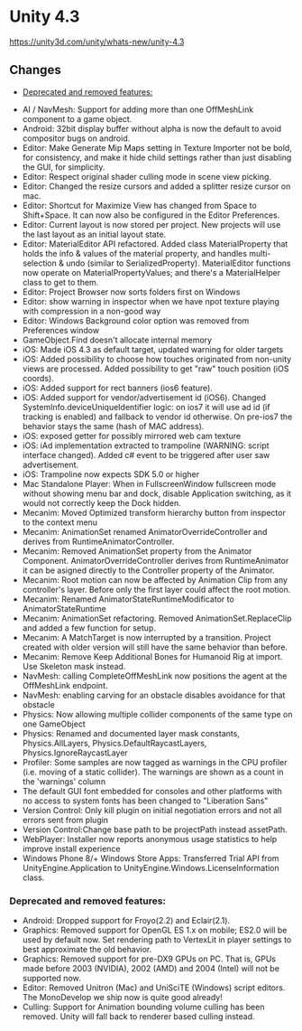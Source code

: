 # Unity 4.3

https://unity3d.com/unity/whats-new/unity-4.3

## Changes

- [Deprecated and removed features:](#deprecated-and-removed-features)


*   AI / NavMesh: Support for adding more than one OffMeshLink component to a game object.
*   Android: 32bit display buffer without alpha is now the default to avoid compositor bugs on android.
*   Editor: Make Generate Mip Maps setting in Texture Importer not be bold, for consistency, and make it hide child settings rather than just disabling the GUI, for simplicity.
*   Editor: Respect original shader culling mode in scene view picking.
*   Editor: Changed the resize cursors and added a splitter resize cursor on mac.
*   Editor: Shortcut for Maximize View has changed from Space to Shift+Space. It can now also be configured in the Editor Preferences.
*   Editor: Current layout is now stored per project. New projects will use the last layout as an initial layout state.
*   Editor: MaterialEditor API refactored. Added class MaterialProperty that holds the info & values of the material property, and handles multi-selection & undo (similar to SerializedProperty). MaterialEditor functions now operate on MaterialPropertyValues; and there's a MaterialHelper class to get to them.
*   Editor: Project Browser now sorts folders first on Windows
*   Editor: show warning in inspector when we have npot texture playing with compression in a non-good way
*   Editor: Windows Background color option was removed from Preferences window
*   GameObject.Find doesn't allocate internal memory
*   iOS: Made iOS 4.3 as default target, updated warning for older targets
*   iOS: Added possibility to choose how touches originated from non-unity views are processed. Added possibility to get "raw" touch position (iOS coords).
*   iOS: Added support for rect banners (ios6 feature).
*   iOS: Added support for vendor/advertisement id (iOS6). Changed SystemInfo.deviceUniqueIdentifier logic: on ios7 it will use ad id (if tracking is enabled) and fallback to vendor id otherwise. On pre-ios7 the behavior stays the same (hash of MAC address).
*   iOS: exposed getter for possibly mirrored web cam texture
*   iOS: iAd implementation extracted to trampoline (WARNING: script interface changed). Added c# event to be triggered after user saw advertisement.
*   iOS: Trampoline now expects SDK 5.0 or higher
*   Mac Standalone Player: When in FullscreenWindow fullscreen mode without showing menu bar and dock, disable Application switching, as it would not correctly keep the Dock hidden.
*   Mecanim: Moved Optimized transform hierarchy button from inspector to the context menu
*   Mecanim: AnimationSet renamed AnimatorOverrideController and derives from RuntimeAnimatorController.
*   Mecanim: Removed AnimationSet property from the Animator Component. AnimatorOverrideController derives from RuntimeAnimator it can be asigned directly to the Controller property of the Animator.
*   Mecanim: Root motion can now be affected by Animation Clip from any controller's layer. Before only the first layer could affect the root motion.
*   Mecanim: Renamed AnimatorStateRuntimeModificator to AnimatorStateRuntime
*   Mecanim: AnimationSet refactoring. Removed AnimationSet.ReplaceClip and added a few function for setup.
*   Mecanim: A MatchTarget is now interrupted by a transition. Project created with older version will still have the same behavior than before.
*   Mecanim: Remove Keep Additional Bones for Humanoid Rig at import. Use Skeleton mask instead.
*   NavMesh: calling CompleteOffMeshLink now positions the agent at the OffMeshLink endpoint.
*   NavMesh: enabling carving for an obstacle disables avoidance for that obstacle
*   Physics: Now allowing multiple collider components of the same type on one GameObject
*   Physics: Renamed and documented layer mask constants, Physics.AllLayers, Physics.DefaultRaycastLayers, Physics.IgnoreRaycastLayer
*   Profiler: Some samples are now tagged as warnings in the CPU profiler (i.e. moving of a static collider). The warnings are shown as a count in the 'warnings' column
*   The default GUI font embedded for consoles and other platforms with no access to system fonts has been changed to "Liberation Sans"
*   Version Control: Only kill plugin on initial negotiation errors and not all errors sent from plugin
*   Version Control:Change base path to be projectPath instead assetPath.
*   WebPlayer: Installer now reports anonymous usage statistics to help improve install experience
*   Windows Phone 8/+ Windows Store Apps: Transferred Trial API from UnityEngine.Application to UnityEngine.Windows.LicenseInformation class.

### Deprecated and removed features:

*   Android: Dropped support for Froyo(2.2) and Eclair(2.1).
*   Graphics: Removed support for OpenGL ES 1.x on mobile; ES2.0 will be used by default now. Set rendering path to VertexLit in player settings to best approximate the old behavior.
*   Graphics: Removed support for pre-DX9 GPUs on PC. That is, GPUs made before 2003 (NVIDIA), 2002 (AMD) and 2004 (Intel) will not be supported now.
*   Editor: Removed Unitron (Mac) and UniSciTE (Windows) script editors. The MonoDevelop we ship now is quite good already!
*   Culling: Support for Animation bounding volume culling has been removed. Unity will fall back to renderer based culling instead.